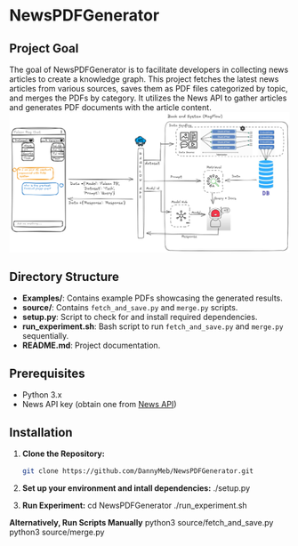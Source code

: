 # NewsPDFGenerator

## Project Goal

The goal of NewsPDFGenerator is to facilitate developers in collecting news articles to create a knowledge graph. This project fetches the latest news articles from various sources, saves them as PDF files categorized by topic, and merges the PDFs by category. It utilizes the News API to gather articles and generates PDF documents with the article content.
![Screenshot 1](\images\RAG.png)

## Directory Structure

- **Examples/**: Contains example PDFs showcasing the generated results.
- **source/**: Contains `fetch_and_save.py` and `merge.py` scripts.
- **setup.py**: Script to check for and install required dependencies.
- **run_experiment.sh**: Bash script to run `fetch_and_save.py` and `merge.py` sequentially.
- **README.md**: Project documentation.

## Prerequisites

- Python 3.x
- News API key (obtain one from [News API](https://newsapi.org/))

## Installation

1. **Clone the Repository:**
   ```bash
   git clone https://github.com/DannyMeb/NewsPDFGenerator.git

3. **Set up your environment and intall dependencies:**
   ./setup.py

3. **Run Experiment:**
   cd NewsPDFGenerator
   ./run_experiment.sh

 **Alternatively, Run Scripts Manually**
    python3 source/fetch_and_save.py
    python3 source/merge.py

